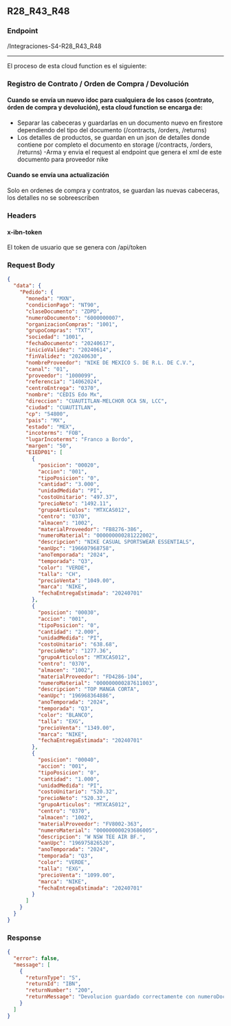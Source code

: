 ## R28_R43_R48

### Endpoint

/Integraciones-S4-R28_R43_R48

---

El proceso de esta cloud function es el siguiente:

### Registro de Contrato / Orden de Compra / Devolución

#### Cuando se envía un nuevo idoc para cualquiera de los casos (contrato, órden de compra y devolución), esta cloud function se encarga de:

- Separar las cabeceras y guardarlas en un documento nuevo en firestore dependiendo del tipo del documento (/contracts, /orders, /returns)
- Los detalles de productos, se guardan en un json de detalles donde contiene por completo el documento en storage (/contracts, /orders, /returns)
  -Arma y envia el request al endpoint que genera el xml de este documento para proveedor nike

#### Cuando se envía una actualización

Solo en ordenes de compra y contratos, se guardan las nuevas cabeceras, los detalles no se sobreescriben

### Headers

#### x-ibn-token

El token de usuario que se genera con /api/token

### Request Body

```json
{
  "data": {
    "Pedido": {
      "moneda": "MXN",
      "condicionPago": "NT90",
      "claseDocumento": "ZDPD",
      "numeroDocumento": "6000000007",
      "organizacionCompras": "1001",
      "grupoCompras": "TXT",
      "sociedad": "1001",
      "fechaDocumento": "20240617",
      "inicioValidez": "20240614",
      "finValidez": "20240630",
      "nombreProveedor": "NIKE DE MEXICO S. DE R.L. DE C.V.",
      "canal": "01",
      "proveedor": "1000099",
      "referencia": "14062024",
      "centroEntrega": "0370",
      "nombre": "CEDIS Edo Mx",
      "direccion": "CUAUTITLAN-MELCHOR OCA SN, LCC",
      "ciudad": "CUAUTITLAN",
      "cp": "54800",
      "pais": "MX",
      "estado": "MEX",
      "incoterms": "FOB",
      "lugarIncoterms": "Franco a Bordo",
      "margen": "50",
      "E1EDP01": [
        {
          "posicion": "00020",
          "accion": "001",
          "tipoPosicion": "0",
          "cantidad": "3.000",
          "unidadMedida": "PI",
          "costoUnitario": "497.37",
          "precioNeto": "1492.11",
          "grupoArticulos": "MTXCAS012",
          "centro": "0370",
          "almacen": "1002",
          "materialProveedor": "FB8276-386",
          "numeroMaterial": "000000000281222002",
          "descripcion": "NIKE CASUAL SPORTSWEAR ESSENTIALS",
          "eanUpc": "196607968758",
          "anoTemporada": "2024",
          "temporada": "Q3",
          "color": "VERDE",
          "talla": "CH",
          "precioVenta": "1049.00",
          "marca": "NIKE",
          "fechaEntregaEstimada": "20240701"
        },
        {
          "posicion": "00030",
          "accion": "001",
          "tipoPosicion": "0",
          "cantidad": "2.000",
          "unidadMedida": "PI",
          "costoUnitario": "638.68",
          "precioNeto": "1277.36",
          "grupoArticulos": "MTXCAS012",
          "centro": "0370",
          "almacen": "1002",
          "materialProveedor": "FD4286-104",
          "numeroMaterial": "000000000287611003",
          "descripcion": "TOP MANGA CORTA",
          "eanUpc": "196968364886",
          "anoTemporada": "2024",
          "temporada": "Q3",
          "color": "BLANCO",
          "talla": "EXG",
          "precioVenta": "1349.00",
          "marca": "NIKE",
          "fechaEntregaEstimada": "20240701"
        },
        {
          "posicion": "00040",
          "accion": "001",
          "tipoPosicion": "0",
          "cantidad": "1.000",
          "unidadMedida": "PI",
          "costoUnitario": "520.32",
          "precioNeto": "520.32",
          "grupoArticulos": "MTXCAS012",
          "centro": "0370",
          "almacen": "1002",
          "materialProveedor": "FV8002-363",
          "numeroMaterial": "000000000293686005",
          "descripcion": "W NSW TEE AIR BF.",
          "eanUpc": "196975826520",
          "anoTemporada": "2024",
          "temporada": "Q3",
          "color": "VERDE",
          "talla": "EXG",
          "precioVenta": "1099.00",
          "marca": "NIKE",
          "fechaEntregaEstimada": "20240701"
        }
      ]
    }
  }
}
```

### Response

```json
{
  "error": false,
  "message": [
    {
      "returnType": "S",
      "returnId": "IBN",
      "returnNumber": "200",
      "returnMessage": "Devolucion guardado correctamente con numeroDocumento 6000000007"
    }
  ]
}
```
